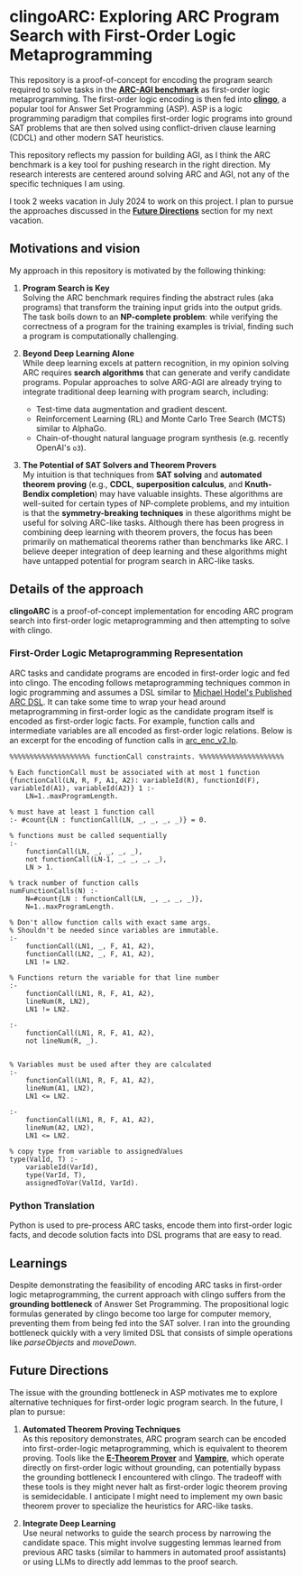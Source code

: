 # clingoARC: Exploring ARC Program Search with First-Order Logic Metaprogramming

This repository is a proof-of-concept for encoding the program search required to solve tasks in the [**ARC-AGI benchmark**](https://arcprize.org/arc) as first-order logic metaprogramming. 
The first-order logic encoding is then fed into [**clingo**](https://potassco.org/clingo/), a popular tool for Answer Set Programming (ASP). ASP is a logic programming paradigm that compiles first-order logic programs into ground SAT problems that are then solved using conflict-driven clause learning (CDCL) and other modern SAT heuristics. 

This repository reflects my passion for building AGI, as I think the ARC benchmark is a key tool for pushing research in the right direction. My research interests are centered around solving ARC and AGI, not any of the specific techniques I am using. 

I took 2 weeks vacation in July 2024 to work on this project. I plan to pursue the approaches discussed in the [**Future Directions**](#future-directions) section for my next vacation.


## Motivations and vision

My approach in this repository is motivated by the following thinking:

1. **Program Search is Key**  
   Solving the ARC benchmark requires finding the abstract rules (aka programs) that transform the training input grids into the output grids.
   The task boils down to an **NP-complete problem**: while verifying the correctness of a program for the training examples is trivial, finding such a program is computationally challenging.

2. **Beyond Deep Learning Alone**  
   While deep learning excels at pattern recognition, in my opinion solving ARC requires **search algorithms** that can generate and verify candidate programs. Popular approaches to solve ARG-AGI are already trying to integrate traditional deep learning with program search, including:
   - Test-time data augmentation and gradient descent.  
   - Reinforcement Learning (RL) and Monte Carlo Tree Search (MCTS) similar to AlphaGo.  
   - Chain-of-thought natural language program synthesis (e.g. recently OpenAI's `o3`).  

3. **The Potential of SAT Solvers and Theorem Provers**  
   My intuition is that techniques from **SAT solving** and **automated theorem proving** (e.g., **CDCL**, **superposition calculus**, and **Knuth-Bendix completion**) may have valuable insights.
   These algorithms are well-suited for certain types of NP-complete problems, and my intuition is that the **symmetry-breaking techniques** in these algorithms might be useful for solving ARC-like tasks.
   Although there has been progress in combining deep learning with theorem provers, the focus has been primarily on mathematical theorems rather than benchmarks like ARC.
   I believe deeper integration of deep learning and these algorithms might have untapped potential for program search in ARC-like tasks.


## Details of the approach

**clingoARC** is a proof-of-concept implementation for encoding ARC program search into first-order logic metaprogramming and then attempting to solve with clingo. 
  
### First-Order Logic Metaprogramming Representation  
  ARC tasks and candidate programs are encoded in first-order logic and fed into clingo. The encoding follows metaprogramming techniques common in logic programming and assumes a DSL similar to [Michael Hodel's Published ARC DSL](https://github.com/michaelhodel/arc-dsl). It can take some time to wrap your head around metaprogramming in first-order logic as the candidate program itself is encoded as first-order logic facts. For example, function calls and intermediate variables are all encoded as first-order logic relations. Below is an excerpt for the encoding of function calls in [arc_enc_v2.lp](https://github.com/jblackwood/clingoArc/blob/a7adb4fe1055d283572f35ae704bf1079b0a415b/src/arc_enc_v2.lp#L148).

```
%%%%%%%%%%%%%%%%%%%% functionCall constraints. %%%%%%%%%%%%%%%%%%%%%

% Each functionCall must be associated with at most 1 function
{functionCall(LN, R, F, A1, A2): variableId(R), functionId(F), variableId(A1), variableId(A2)} 1 :- 
    LN=1..maxProgramLength.

% must have at least 1 function call
:- #count{LN : functionCall(LN, _, _, _, _)} = 0.

% functions must be called sequentially
:-
    functionCall(LN, _, _, _, _),
    not functionCall(LN-1, _, _, _, _),
    LN > 1.

% track number of function calls
numFunctionCalls(N) :-
    N=#count{LN : functionCall(LN, _, _, _, _)},
    N=1..maxProgramLength.

% Don't allow function calls with exact same args. 
% Shouldn't be needed since variables are immutable.
:-
    functionCall(LN1, _, F, A1, A2),
    functionCall(LN2, _, F, A1, A2),
    LN1 != LN2.

% Functions return the variable for that line number
:-
    functionCall(LN1, R, F, A1, A2),
    lineNum(R, LN2),
    LN1 != LN2.

:-
    functionCall(LN1, R, F, A1, A2),
    not lineNum(R, _).


% Variables must be used after they are calculated
:- 
    functionCall(LN1, R, F, A1, A2),
    lineNum(A1, LN2),
    LN1 <= LN2.

:- 
    functionCall(LN1, R, F, A1, A2),
    lineNum(A2, LN2),
    LN1 <= LN2.

% copy type from variable to assignedValues
type(ValId, T) :-
    variableId(VarId),
    type(VarId, T),
    assignedToVar(ValId, VarId).

```

### Python Translation  
Python is used to pre-process ARC tasks, encode them into first-order logic facts, and decode solution facts into DSL programs that are easy to read.

## Learnings
Despite demonstrating the feasibility of encoding ARC tasks in first-order logic metaprogramming, the current approach with clingo suffers from the **grounding bottleneck** of Answer Set Programming. The propositional logic formulas generated by clingo become too large for computer memory, preventing them from being fed into the SAT solver. I ran into the grounding bottleneck quickly with a very limited DSL that consists of simple operations like *parseObjects* and *moveDown*.


## Future Directions

The issue with the grounding bottleneck in ASP motivates me to explore alternative techniques for first-order logic program search. In the future, I plan to pursue:

1. **Automated Theorem Proving Techniques**  
   As this repository demonstrates, ARC program search can be encoded into first-order-logic metaprogramming, which is equivalent to theorem proving. Tools like the [**E-Theorem Prover**](https://wwwlehre.dhbw-stuttgart.de/~sschulz/E/E.html) and [**Vampire**](https://vprover.github.io/), which operate directly on first-order logic without grounding, can potentially bypass the grounding bottleneck I encountered with clingo. The tradeoff with these tools is they might never halt as first-order logic theorem proving is semidecidable. I anticipate I might need to implement my own basic theorem prover to specialize the heuristics for ARC-like tasks.

2. **Integrate Deep Learning**  
   Use neural networks to guide the search process by narrowing the candidate space. This might involve suggesting lemmas learned from previous ARC tasks (similar to hammers in automated proof assistants) or using LLMs to directly add lemmas to the proof search.
